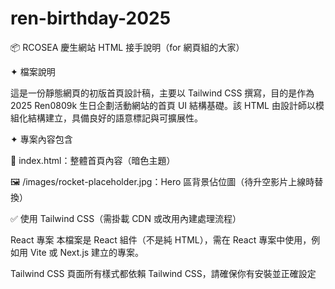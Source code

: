 # ren-birthday-2025

📦 RCOSEA 慶生網站 HTML 接手說明（for 網頁組的大家）

✦ 檔案說明

這是一份靜態網頁的初版首頁設計稿，主要以 Tailwind CSS 撰寫，目的是作為 2025 Ren0809k 生日企劃活動網站的首頁 UI 結構基礎。該 HTML 由設計師以模組化結構建立，具備良好的語意標記與可擴展性。

✦ 專案內容包含

📄 index.html：整體首頁內容（暗色主題）

🖼 /images/rocket-placeholder.jpg：Hero 區背景佔位圖（待升空影片上線時替換）

✅ 使用 Tailwind CSS（需掛載 CDN 或改用內建處理流程）

React 專案
本檔案是 React 組件（不是純 HTML），需在 React 專案中使用，例如用 Vite 或 Next.js 建立的專案。

Tailwind CSS
頁面所有樣式都依賴 Tailwind CSS，請確保你有安裝並正確設定
